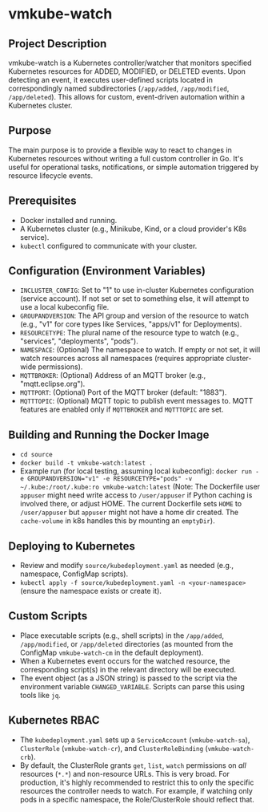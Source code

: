 # vmkube-watch

## Project Description
vmkube-watch is a Kubernetes controller/watcher that monitors specified Kubernetes resources for ADDED, MODIFIED, or DELETED events. Upon detecting an event, it executes user-defined scripts located in correspondingly named subdirectories (`/app/added`, `/app/modified`, `/app/deleted`). This allows for custom, event-driven automation within a Kubernetes cluster.

## Purpose
The main purpose is to provide a flexible way to react to changes in Kubernetes resources without writing a full custom controller in Go. It's useful for operational tasks, notifications, or simple automation triggered by resource lifecycle events.

## Prerequisites
- Docker installed and running.
- A Kubernetes cluster (e.g., Minikube, Kind, or a cloud provider's K8s service).
- `kubectl` configured to communicate with your cluster.

## Configuration (Environment Variables)
- `INCLUSTER_CONFIG`: Set to "1" to use in-cluster Kubernetes configuration (service account). If not set or set to something else, it will attempt to use a local kubeconfig file.
- `GROUPANDVERSION`: The API group and version of the resource to watch (e.g., "v1" for core types like Services, "apps/v1" for Deployments).
- `RESOURCETYPE`: The plural name of the resource type to watch (e.g., "services", "deployments", "pods").
- `NAMESPACE`: (Optional) The namespace to watch. If empty or not set, it will watch resources across all namespaces (requires appropriate cluster-wide permissions).
- `MQTTBROKER`: (Optional) Address of an MQTT broker (e.g., "mqtt.eclipse.org").
- `MQTTPORT`: (Optional) Port of the MQTT broker (default: "1883").
- `MQTTTOPIC`: (Optional) MQTT topic to publish event messages to. MQTT features are enabled only if `MQTTBROKER` and `MQTTTOPIC` are set.

## Building and Running the Docker Image
- `cd source`
- `docker build -t vmkube-watch:latest .`
- Example run (for local testing, assuming local kubeconfig): `docker run -e GROUPANDVERSION="v1" -e RESOURCETYPE="pods" -v ~/.kube:/root/.kube:ro vmkube-watch:latest` (Note: The Dockerfile user `appuser` might need write access to `/user/appuser` if Python caching is involved there, or adjust HOME. The current Dockerfile sets `HOME` to `/user/appuser` but `appuser` might not have a home dir created. The `cache-volume` in k8s handles this by mounting an `emptyDir`).

## Deploying to Kubernetes
- Review and modify `source/kubedeployment.yaml` as needed (e.g., namespace, ConfigMap scripts).
- `kubectl apply -f source/kubedeployment.yaml -n <your-namespace>` (ensure the namespace exists or create it).

## Custom Scripts
- Place executable scripts (e.g., shell scripts) in the `/app/added`, `/app/modified`, or `/app/deleted` directories (as mounted from the ConfigMap `vmkube-watch-cm` in the default deployment).
- When a Kubernetes event occurs for the watched resource, the corresponding script(s) in the relevant directory will be executed.
- The event object (as a JSON string) is passed to the script via the environment variable `CHANGED_VARIABLE`. Scripts can parse this using tools like `jq`.

## Kubernetes RBAC
- The `kubedeployment.yaml` sets up a `ServiceAccount` (`vmkube-watch-sa`), `ClusterRole` (`vmkube-watch-cr`), and `ClusterRoleBinding` (`vmkube-watch-crb`).
- By default, the ClusterRole grants `get`, `list`, `watch` permissions on *all* resources (`*.*`) and non-resource URLs. This is very broad. For production, it's highly recommended to restrict this to only the specific resources the controller needs to watch. For example, if watching only pods in a specific namespace, the Role/ClusterRole should reflect that.
